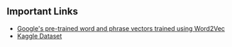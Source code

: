 ## Important Links
- [Google's pre-trained word and phrase vectors trained using Word2Vec](https://code.google.com/archive/p/word2vec/)
- [Kaggle Dataset](https://www.kaggle.com/c/spoiler-detection)
